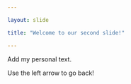 ```yaml
---

layout: slide

title: "Welcome to our second slide!"

---
```


Add my personal text.

Use the left arrow to go back!

